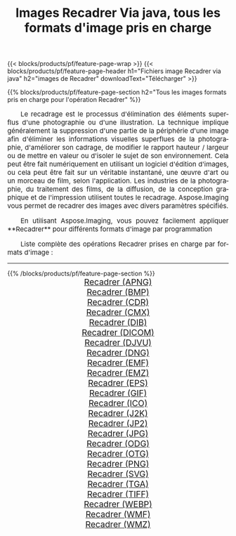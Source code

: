 ﻿---
title: Images Recadrer Via java, tous les formats d'image pris en charge 
weight: 3920
url: /fr/java/crop 
lang: fr
langdirlevel: 2
locales: zh-hans,ja,it,ru,de,es,fr,nl,id,lt,pl,pt,vi,tr,ko,zh-hant,ar,hi,th,sv,cs,uk,he
description: En utilisant Aspose.Imaging, vous pouvez facilement Recadrer images Via java
---

{{< blocks/products/pf/feature-page-wrap >}}
{{< blocks/products/pf/feature-page-header h1="Fichiers image Recadrer via java" h2="images de Recadrer" downloadText="Télécharger" >}}


{{% blocks/products/pf/feature-page-section  h2="Tous les images formats pris en charge pour l'opération Recadrer" %}}
<p align="justify" style="text-indent:2em;font-size:15px;">
Le recadrage est le processus d'élimination des éléments superflus d'une photographie ou d'une illustration. La technique implique généralement la suppression d'une partie de la périphérie d'une image afin d'éliminer les informations visuelles superflues de la photographie, d'améliorer son cadrage, de modifier le rapport hauteur / largeur ou de mettre en valeur ou d'isoler le sujet de son environnement. Cela peut être fait numériquement en utilisant un logiciel d'édition d'images, ou cela peut être fait sur un véritable instantané, une œuvre d'art ou un morceau de film, selon l'application. Les industries de la photographie, du traitement des films, de la diffusion, de la conception graphique et de l'impression utilisent toutes le recadrage. Aspose.Imaging vous permet de recadrer des images avec divers paramètres spécifiés.
</p>
<p align="justify" style="text-indent:2em;font-size:15px;">
En utilisant Aspose.Imaging, vous pouvez facilement appliquer **Recadrer** pour différents formats d'image par programmation
</p>
<p align="justify" style="text-indent:2em;font-size:15px;">
Liste complète des opérations Recadrer prises en charge par formats d'image :
</p>
<hr/>
{{% /blocks/products/pf/feature-page-section %}}
<div class="container-fluid productfamilypage bg-gray">
    <div class="convertypes bg-gray agp-content section">
        <div class="container">
		<div class="row other-converters" style="gap: 10px;font-size: 19px;text-align:center;">
		    <div class='col-md-2 other-converter remove-lp remove-rp'><a href="/imaging/fr/java/crop/apng" style="padding:15px;">Recadrer (APNG)</a></div><div class='col-md-2 other-converter remove-lp remove-rp'><a href="/imaging/fr/java/crop/bmp" style="padding:15px;">Recadrer (BMP)</a></div><div class='col-md-2 other-converter remove-lp remove-rp'><a href="/imaging/fr/java/crop/cdr" style="padding:15px;">Recadrer (CDR)</a></div><div class='col-md-2 other-converter remove-lp remove-rp'><a href="/imaging/fr/java/crop/cmx" style="padding:15px;">Recadrer (CMX)</a></div><div class='col-md-2 other-converter remove-lp remove-rp'><a href="/imaging/fr/java/crop/dib" style="padding:15px;">Recadrer (DIB)</a></div><div class='col-md-2 other-converter remove-lp remove-rp'><a href="/imaging/fr/java/crop/dicom" style="padding:15px;">Recadrer (DICOM)</a></div><div class='col-md-2 other-converter remove-lp remove-rp'><a href="/imaging/fr/java/crop/djvu" style="padding:15px;">Recadrer (DJVU)</a></div><div class='col-md-2 other-converter remove-lp remove-rp'><a href="/imaging/fr/java/crop/dng" style="padding:15px;">Recadrer (DNG)</a></div><div class='col-md-2 other-converter remove-lp remove-rp'><a href="/imaging/fr/java/crop/emf" style="padding:15px;">Recadrer (EMF)</a></div><div class='col-md-2 other-converter remove-lp remove-rp'><a href="/imaging/fr/java/crop/emz" style="padding:15px;">Recadrer (EMZ)</a></div><div class='col-md-2 other-converter remove-lp remove-rp'><a href="/imaging/fr/java/crop/eps" style="padding:15px;">Recadrer (EPS)</a></div><div class='col-md-2 other-converter remove-lp remove-rp'><a href="/imaging/fr/java/crop/gif" style="padding:15px;">Recadrer (GIF)</a></div><div class='col-md-2 other-converter remove-lp remove-rp'><a href="/imaging/fr/java/crop/ico" style="padding:15px;">Recadrer (ICO)</a></div><div class='col-md-2 other-converter remove-lp remove-rp'><a href="/imaging/fr/java/crop/j2k" style="padding:15px;">Recadrer (J2K)</a></div><div class='col-md-2 other-converter remove-lp remove-rp'><a href="/imaging/fr/java/crop/jp2" style="padding:15px;">Recadrer (JP2)</a></div><div class='col-md-2 other-converter remove-lp remove-rp'><a href="/imaging/fr/java/crop/jpg" style="padding:15px;">Recadrer (JPG)</a></div><div class='col-md-2 other-converter remove-lp remove-rp'><a href="/imaging/fr/java/crop/odg" style="padding:15px;">Recadrer (ODG)</a></div><div class='col-md-2 other-converter remove-lp remove-rp'><a href="/imaging/fr/java/crop/otg" style="padding:15px;">Recadrer (OTG)</a></div><div class='col-md-2 other-converter remove-lp remove-rp'><a href="/imaging/fr/java/crop/png" style="padding:15px;">Recadrer (PNG)</a></div><div class='col-md-2 other-converter remove-lp remove-rp'><a href="/imaging/fr/java/crop/svg" style="padding:15px;">Recadrer (SVG)</a></div><div class='col-md-2 other-converter remove-lp remove-rp'><a href="/imaging/fr/java/crop/tga" style="padding:15px;">Recadrer (TGA)</a></div><div class='col-md-2 other-converter remove-lp remove-rp'><a href="/imaging/fr/java/crop/tiff" style="padding:15px;">Recadrer (TIFF)</a></div><div class='col-md-2 other-converter remove-lp remove-rp'><a href="/imaging/fr/java/crop/webp" style="padding:15px;">Recadrer (WEBP)</a></div><div class='col-md-2 other-converter remove-lp remove-rp'><a href="/imaging/fr/java/crop/wmf" style="padding:15px;">Recadrer (WMF)</a></div><div class='col-md-2 other-converter remove-lp remove-rp'><a href="/imaging/fr/java/crop/wmz" style="padding:15px;">Recadrer (WMZ)</a></div>
                </div>
        </div>
    </div>
</div>
<br/>
